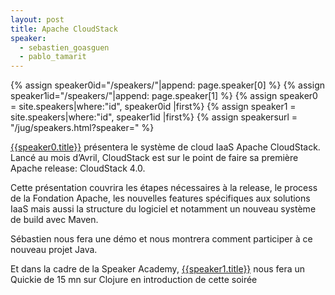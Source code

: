 ```yaml
---
layout: post
title: Apache CloudStack
speaker:
  - sebastien_goasguen
  - pablo_tamarit
---
```

{% assign speaker0id="/speakers/"|append: page.speaker[0]  %}
{% assign speaker1id="/speakers/"|append: page.speaker[1]  %}
{% assign speaker0 = site.speakers|where:"id", speaker0id |first%}
{% assign speaker1 = site.speakers|where:"id", speaker1id |first%}
{% assign speakersurl = "/jug/speakers.html?speaker=" %}

[{{speaker0.title}}]({{speakersurl}}{{page.speaker[0]}}) présentera le système de cloud IaaS Apache CloudStack. Lancé au mois d’Avril, CloudStack est sur le point de faire sa première Apache release: CloudStack 4.0.

Cette présentation couvrira les étapes nécessaires à la release, le process de la Fondation Apache, les nouvelles features spécifiques aux solutions IaaS mais aussi la structure du logiciel et notamment un nouveau système de build avec Maven.

Sébastien nous fera une démo et nous montrera comment participer à ce nouveau projet Java.

Et dans la cadre de la Speaker Academy, [{{speaker1.title}}]({{speakersurl}}{{page.speaker[1]}}) nous fera un Quickie de 15 mn sur Clojure en introduction de cette soirée
